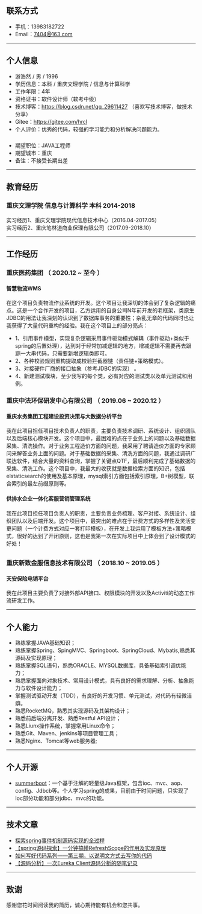 
## 联系方式

- 手机：13983182722
- Email：7404@163.com

---
## 个人信息

 - 游浩然 / 男 / 1996 
 - 学历信息：本科 / 重庆文理学院 / 信息与计算科学 
 - 工作年限：4年
 - 资格证书：软件设计师（软考中级）
 - 技术博客：https://blog.csdn.net/qq_29611427 （喜欢写技术博客，做技术分享）
 - Gitee：https://gitee.com/hrcl
 - 个人评价：优秀的代码，较强的学习能力和分析解决问题能力。
 ##### 
 - 期望职位：JAVA工程师
 - 期望城市：重庆
 - 备注：不接受长期出差
 
---
## 教育经历
### 重庆文理学院  信息与计算科学 本科  2014-2018

 实习经历1、重庆文理学院现代信息技术中心（2016.04-2017.05）   
 实习经历2、重庆笔林道商业保理有限公司（2017.09-2018.10）

---
## 工作经历
### 重庆医药集团 （ 2020.12 ~ 至今 ）

#### 智慧物流WMS
在这个项目负责物流作业系统的开发。这个项目让我深切的体会到了复杂逻辑的痛点。这是一个合作开发的项目，乙方运用的自身公司N年前开发的老框架，类原生JDBC的用法让我深刻的认识到了数据库事务的重要性；杂乱无章的代码同时也让我获得了大量代码重构的经验。我在这个项目上的部分亮点：    
- 1、引用事件模型，实现复杂逻辑采用事件驱动模式解耦（事件驱动+类似于spring的后置处理），达到对于经常加减逻辑的地方，增减逻辑不需要再去跟踪一大串代码，只需要新增逻辑类即可。    
- 2、各种校验规则重构提取成校验拦截器链（责任链+策略模式）。      
- 3、对接硬件厂商的接口抽象（参考JDBC的实现） 。
- 4、新建测试模块，至少我写的每个类，必有对应的测试类以及单元测试和用例。


### 重庆中法环保研发中心有限公司 （ 2019.06 ~ 2020.12 ）   

#### 重庆水务集团工程建设投资决策与大数据分析平台 
我在此项目担任项目技术负责人的职责，主要负责技术调研、系统设计、组织团队以及后端核心模块开发。这个项目中，最困难的点在于业务上的问题以及基础数据采集、清洗操作。对于业务工程造价方面的问题，我采用了聘请造价方面的专家顾问来解答业务上面的问题。对于基础数据的采集、清洗方面的问题，我通过调研广联达软件，结合大量的资料查询，掌握了关键点QTF，最后顺利完成了基础数据的采集、清洗工作。这个项目中，我最大的收获就是数据检索方面的知识，包括elstaticsearch的使用及基本原理，mysql索引方面包括索引原理，B+树模型，联合索引的最左前缀原则等。


#### 供排水企业一体化客服营销管理系统 
我在此项目担任项目负责人的职责，主要负责业务梳理、客户对接、系统设计、组织团队以及后端开发。这个项目中，最突出的难点在于计费方式的多样性及灵活变更问题（一个计费方式对应一套打印模板），在开发上我运用了模板方法+策略模式，很好的达到了开闭原则，这也是我第一次在实际项目中上体会到了设计模式的好处！

## 
### 重庆新致金服信息技术有限公司 （ 2018.10 ~ 2019.05 ）
#### 天安保险电销平台 
我在此项目主要负责了对接外部API接口、权限模块的开发以及Activiti的动态工作流研发工作。

---
## 个人能力
- 熟练掌握JAVA基础知识；
- 熟练掌握Spring、SpingMVC、Springboot、SpringCloud、Mybatis,熟悉其源码及实现原理；
- 熟练掌握SQL语句，熟悉ORACLE、MYSQL数据库，具备基础索引调优能力；
- 熟悉掌握面向对象技术、常用设计模式，具有良好的需求理解、分析、抽象能力与软件设计能力；
- 掌握测试驱动开发（TDD），有良好的开发习惯、单元测试，对代码有轻微洁癖。
- 熟悉RocketMQ，熟悉其实现源码及其架构设计；
- 熟悉前后端分离开发、熟悉Restful API设计；
- 熟悉Liunx操作系统，掌握常用Linux命令；
- 熟悉Git、Maven、jenkins等项目管理工具；
- 熟悉Nginx、Tomcat等web服务器;

---
## 个人开源
- [summerboot](https://gitee.com/hrcl/summerboot)：一个基于注解的轻量级Java框架，包含ioc、mvc、aop、config、Jdbcb等。个人学习spring的成果，目前由于时间问题，只实现了Ioc部分功能和部分jdbc、mvc的功能。

---
## 技术文章

- [探索spring事件机制源码实现的全过程](https://blog.csdn.net/qq_29611427/article/details/122845169)
- [【spring源码探索】一分钟搞懂RefreshScope的作用及实现原理](https://blog.csdn.net/qq_29611427/article/details/125429774) 
- [如何写好代码系列——第三期，以说明文方式去写你的代码](https://blog.csdn.net/qq_29611427/article/details/120572863) 
- [【源码分析】一次Eureka Client源码分析的随笔记录](https://blog.csdn.net/qq_29611427/article/details/125376904) 
   
---      
## 致谢
感谢您花时间阅读我的简历，诚心期待能有机会和您共事。
      
